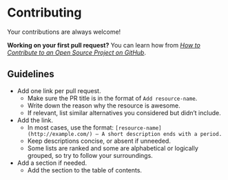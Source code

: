 # Contributing

Your contributions are always welcome!

**Working on your first pull request?** You can learn how from *[How to Contribute to an Open Source Project on GitHub](https://kcd.im/pull-request)*.

## Guidelines

- Add one link per pull request.
  - Make sure the PR title is in the format of `Add resource-name`.
  - Write down the reason why the resource is awesome.
  - If relevant, list similar alternatives you considered but didn’t include.
- Add the link.
  - In most cases, use the format: `[resource-name](http://example.com/) — A short description ends with a period.`
  - Keep descriptions concise, or absent if unneeded.
  - Some lists are ranked and some are alphabetical or logically grouped, so try to follow your surroundings.
- Add a section if needed.
  - Add the section to the table of contents.
